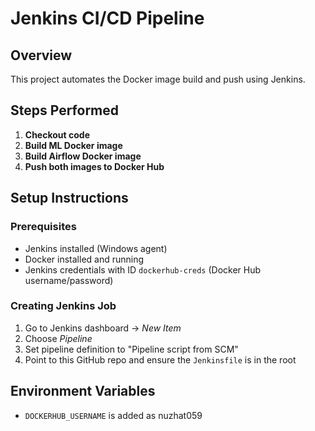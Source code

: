 # Jenkins CI/CD Pipeline

## Overview
This project automates the Docker image build and push using Jenkins.

## Steps Performed
1. **Checkout code**
2. **Build ML Docker image**
3. **Build Airflow Docker image**
4. **Push both images to Docker Hub**

## Setup Instructions

### Prerequisites
- Jenkins installed (Windows agent)
- Docker installed and running
- Jenkins credentials with ID `dockerhub-creds` (Docker Hub username/password)

### Creating Jenkins Job
1. Go to Jenkins dashboard → *New Item*
2. Choose *Pipeline*
3. Set pipeline definition to "Pipeline script from SCM"
4. Point to this GitHub repo and ensure the `Jenkinsfile` is in the root

## Environment Variables
- `DOCKERHUB_USERNAME` is added as nuzhat059
